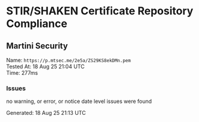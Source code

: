 # STIR/SHAKEN Certificate Repository Compliance

## Martini Security

Name: `https://p.mtsec.me/2e5a/ZS29KS8ekDMn.pem`\
Tested At: 18 Aug 25 21:04 UTC\
Time: 277ms

### Issues

no warning, or error, or notice date level issues were found

Generated: 18 Aug 25 21:13 UTC
